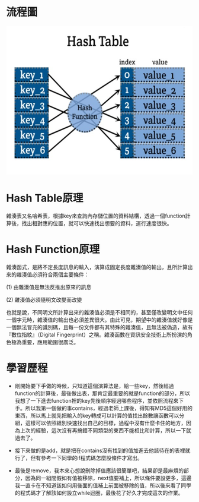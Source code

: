 # 流程圖
<img src="https://github.com/dustinoy/ohyang/blob/master/Images/hash%20table.jpg" height=400 weight=400>

# Hash Table原理
雜湊表又名哈希表，根據key來查詢內存儲位置的資料結構，透過一個function計算後，找出相對應的位置，就可以快速找出想要的資料，運行速度很快。

# Hash Function原理
雜湊函式，是將不定長度訊息的輸入，演算成固定長度雜湊值的輸出，且所計算出來的雜湊值必須符合兩個主要條件：

(1) 由雜湊值是無法反推出原來的訊息

(2) 雜湊值必須隨明文改變而改變

也就是說，不同明文所計算出來的雜湊值必須是不相同的，甚至僅改變明文中任何一個字元時，雜湊值的輸出也必須差異很大。由此可見，期望中的雜湊值就好像是一個無法冒充的識別碼，且每一份文件都有其特殊的雜湊值，且無法被偽造，故有『數位指紋』（Digital Fingerprint）之稱。雜湊函數在資訊安全技術上所扮演的角色極為重要，應用範圍很廣泛。

# 學習歷程
- 剛開始要下手做的時候，只知道這個演算法是，給一些key，然後經過function的計算後，最後做出表，那肯定最重要的就是function的部分，所以我想了一下進去function裡的key先後順序經過哪些程序，並依照流程來下手。所以我第一個做的事contains，經過老師上課後，得知有MD5這個好用的東西，所以馬上就先把輸入的key轉成可以計算的值找出餘數讓函數可以分組，這樣可以依照組別快速找出自己的目標，過程中沒有什麼卡住的地方，因為上次的經驗，這次沒有再搞錯不同類型的東西不能相比和計算，所以一下就過去了。

- 接下來做的是add，就是把在contains沒有找到的值加進去他該待在的表裡就行了，但有參考一下同學的if程式碼怎麼設條件才寫出。

- 最後是remove，我本來心想說刪除掉值應該很簡單吧，結果卻是最麻煩的部分，因為同一組間假如有值被移除，next值要補上，所以條件要設更多，這邊我一直卡在不知道該如何用後面的值補上前面被移除的值，所以後來看了同學的程式碼才了解該如何設立while迴圈，最後花了好久才完成這次的作業。
